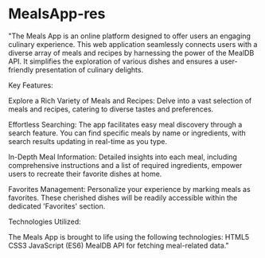 # MealsApp-res 
"The Meals App is an online platform designed to offer users an engaging culinary experience. This web application seamlessly connects users with a diverse array of meals and recipes by harnessing the power of the MealDB API. It simplifies the exploration of various dishes and ensures a user-friendly presentation of culinary delights.

Key Features:

Explore a Rich Variety of Meals and Recipes: Delve into a vast selection of meals and recipes, catering to diverse tastes and preferences.

Effortless Searching: The app facilitates easy meal discovery through a search feature. You can find specific meals by name or ingredients, with search results updating in real-time as you type.

In-Depth Meal Information: Detailed insights into each meal, including comprehensive instructions and a list of required ingredients, empower users to recreate their favorite dishes at home.

Favorites Management: Personalize your experience by marking meals as favorites. These cherished dishes will be readily accessible within the dedicated 'Favorites' section.

Technologies Utilized:

The Meals App is brought to life using the following technologies:
HTML5
CSS3
JavaScript (ES6)
MealDB API for fetching meal-related data."
